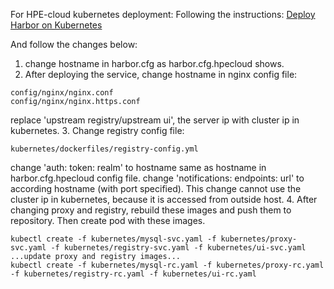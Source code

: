 For HPE-cloud kubernetes deployment:
Following the instructions:
[Deploy Harbor on Kubernetes](../docs/kubernetes_deployment.md)

And follow the changes below:
1. change hostname in harbor.cfg as harbor.cfg.hpecloud shows.
2. After deploying the service, change hostname in nginx config file:
```
config/nginx/nginx.conf
config/nginx/nginx.https.conf
```
replace 'upstream registry/upstream ui', the server ip with cluster ip in kubernetes.
3. Change registry config file:
```
kubernetes/dockerfiles/registry-config.yml
```
change 'auth: token: realm' to hostname same as hostname in harbor.cfg.hpecloud config file.
change 'notifications: endpoints: url' to according hostname (with port specified).
This change cannot use the cluster ip in kubernetes, because it is accessed from outside host.
4. After changing proxy and registry, rebuild these images and push them to repository. Then create pod with these images.
```
kubectl create -f kubernetes/mysql-svc.yaml -f kubernetes/proxy-svc.yaml -f kubernetes/registry-svc.yaml -f kubernetes/ui-svc.yaml
...update proxy and registry images...
kubectl create -f kubernetes/mysql-rc.yaml -f kubernetes/proxy-rc.yaml -f kubernetes/registry-rc.yaml -f kubernetes/ui-rc.yaml
```

